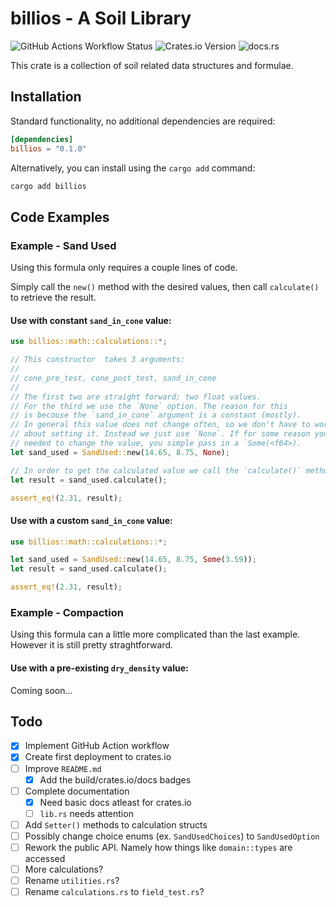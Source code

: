 # billios - A Soil Library

![GitHub Actions Workflow Status](https://img.shields.io/github/actions/workflow/status/travisbaars/billios/integrate.yml?branch=main&logo=github)
![Crates.io Version](https://img.shields.io/crates/v/billios)
![docs.rs](https://img.shields.io/docsrs/billios)

This crate is a collection of soil related data structures and formulae.

## Installation

Standard functionality, no additional dependencies are required:

```toml
[dependencies]
billios = "0.1.0"
```

Alternatively, you can install using the `cargo add` command:

```bash
cargo add billios
```

## Code Examples

### Example - Sand Used

Using this formula only requires a couple lines of code.

Simply call the `new()` method with the desired values, then call `calculate()` to retrieve the result.

#### Use with constant `sand_in_cone` value:

```rust
use billios::math::calculations::*;

// This constructor  takes 3 arguments:
//
// cone_pre_test, cone_post_test, sand_in_cone
//
// The first two are straight forward; two float values.
// For the third we use the `None` option. The reason for this
// is becouse the `sand_in_cone` argument is a constant (mostly).
// In general this value does not change often, so we don't have to worry
// about setting it. Instead we just use `None`. If for some reason you
// needed to change the value, you simple pass in a `Some(<f64>).
let sand_used = SandUsed::new(14.65, 8.75, None);

// In order to get the calculated value we call the `calculate()` method:
let result = sand_used.calculate();

assert_eq!(2.31, result);
```

#### Use with a custom `sand_in_cone` value:

```rust
use billios::math::calculations::*;

let sand_used = SandUsed::new(14.65, 8.75, Some(3.59));
let result = sand_used.calculate();

assert_eq!(2.31, result);
```

### Example - Compaction

Using this formula can a little more complicated than the last example. However it is still pretty straghtforward.

#### Use with a pre-existing `dry_density` value:

Coming soon...

## Todo

- [x] Implement GitHub Action workflow
- [x] Create first deployment to crates.io
- [ ] Improve `README.md`
  - [x] Add the build/crates.io/docs badges
- [ ] Complete documentation
  - [x] Need basic docs atleast for crates.io
  - [ ] `lib.rs` needs attention
- [ ] Add `Setter()` methods to calculation structs
- [ ] Possibly change choice enums (ex. `SandUsedChoices`) to `SandUsedOption`
- [ ] Rework the public API. Namely how things like `domain::types` are accessed
- [ ] More calculations?
- [ ] Rename `utilities.rs`?
- [ ] Rename `calculations.rs` to `field_test.rs`?